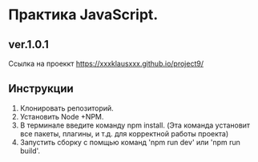 # Практика JavaScript.
## ver.1.0.1 
Ссылка на проеккт https://xxxklausxxx.github.io/project9/
## Инструкции
1. Клонировать репозиторий.
2. Установить Node +NPM.
3. В терминале введите команду npm install. (Эта команда установит все пакеты, плагины, и т.д. для корректной работы проекта)
4. Запустить сборку с помщью команд 'npm run dev' или 'npm run build'.
